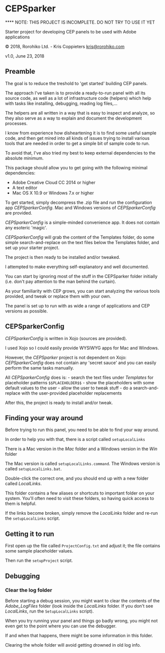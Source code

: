 # CEPSparker

  **** NOTE: THIS PROJECT IS INCOMPLETE. DO NOT TRY TO USE IT YET

Starter project for developing CEP panels to be used with Adobe applications

© 2018, Rorohiko Ltd. - Kris Coppieters
kris@rorohiko.com

v1.0, June 23, 2018

## Preamble

The goal is to reduce the treshold to 'get started' building CEP panels.

The approach I've taken is to provide a ready-to-run panel with all its 
source code, as well as a lot of infrastructure code (helpers) which 
help with tasks like installing, debugging, reading log files,...

The helpers are all written in a way that is easy to inspect and 
analyze, so they also serve as a way to explain and document the development 
processes.
 
I know from experience how disheartening it is to find some useful sample code, 
and then get mired into all kinds of issues trying to install various tools 
that are needed in order to get a simple bit of sample code to run.

To avoid that, I've also tried my best to keep external dependencies 
to the absolute minimum.

This package should allow you to get going with the following minimal 
dependencies:

- Adobe Creative Cloud CC 2014 or higher
- A text editor
- Mac OS X 10.9 or Windows 7.x or higher

To get started, simply decompress the .zip file and run the configuration app
_CEPSparkerConfig_. Mac and Windows versions of _CEPSparkerConfig_ are provided.

_CEPSparkerConfig_ is a simple-minded convenience app. It does not contain any 
esoteric 'magic'.

_CEPSparkerConfig_ will grab the content of the Templates folder, 
do some simple search-and-replace on the text files below the 
Templates folder, and set up your starter project.

The project is then ready to be installed and/or tweaked.

I attempted to make everything self-explanatory and well documented.

You can start by ignoring most of the stuff in the CEPSparker folder initially 
(i.e. don't pay attention to the man behind the curtain).

As your familiarity with CEP grows, you can start analyzing the various tools 
provided, and tweak or replace them with your own.

The panel is set up to run with as wide a range of applications and 
CEP versions as possible.

## CEPSparkerConfig

_CEPSparkerConfig_ is written in Xojo (sources are provided). 

I used Xojo so I could easily provide WYSIWYG apps for Mac and Windows. 

However, the _CEPSparker_ project is not dependent on Xojo: _CEPSparkerConfig_
does not contain any 'secret sauce' and you can easily perform the same
tasks manually.

All _CEPSparkerConfig_ does is:
    - search the text files under _Templates_ for placeholder patterns `$$PLACEHOLDER$$`
    - show the placeholders with some default values to the user
    - allow the user to tweak stuff
    - do a search-and-replace with the user-provided placeholder replacements 

After this, the project is ready to install and/or tweak.

## Finding your way around

Before trying to run this panel, you need to be able to find your way 
around. 

In order to help you with that, there is a script called `setupLocalLinks`

There is a Mac version in the _Mac_ folder and a Windows version in the _Win_
folder

The Mac version is called `setupLocalLinks.command`. The Windows version is 
called `setupLocalLinks.bat`.

Double-click the correct one, and you should end up with a new folder called 
_LocalLinks_. 

This folder contains a few aliases or shortcuts to important folder
on your system. You'll often need to visit these folders, so having quick access
to them is helpful.

If the links become broken, simply remove the _LocalLinks_ folder and re-run 
the `setupLocalLinks` script.

## Getting it to run

First open up the file called `ProjectConfig.txt` and adjust it; the file contains
some sample placeholder values. 

Then run the `setupProject` script.

## Debugging

### Clear the log folder

Before starting a debug session, you might want to clear the contents of the
_Adobe_LogFiles_ folder (look inside the _LocalLinks_ folder. If you don't see
_LocalLinks_, run the `SetupLocalLinks` script).

When you try running your panel and things go badly wrong, you might not
even get to the point where you can use the debugger. 

If and when that happens, there might be some information in this folder.

Clearing the whole folder will avoid getting drowned in old log info.


